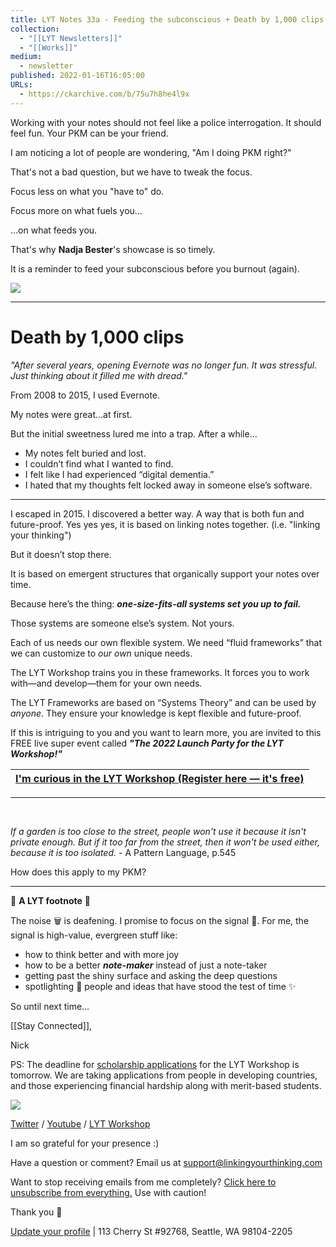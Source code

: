 ```yaml
---
title: LYT Notes 33a - Feeding the subconscious + Death by 1,000 clips
collection:
  - "[[LYT Newsletters]]"
  - "[[Works]]"
medium:
  - newsletter
published: 2022-01-16T16:05:00
URLs:
  - https://ckarchive.com/b/75u7h8he4l9x
---
```


Working with your notes should not feel like a police interrogation.
It should feel fun. Your PKM can be your friend.

I am noticing a lot of people are wondering, "Am I doing PKM right?"

That's not a bad question, but we have to tweak the focus.

Focus less on what you "have to" do.

Focus more on what fuels you…

…on what feeds you.

That's why **Nadja Bester**'s showcase is so timely.

It is a reminder to feed your subconscious before you burnout (again).

[![](https://functions-js.convertkit.com/playbutton?src=null&play=%23FFFFFF&accent=%235dbcd2&thumbnailof=https%3A%2F%2Fyoutu.be%2FrbYQdeNND5g&width=480&height=270&fit=contain)](https://youtu.be/rbYQdeNND5g)

---

# Death by 1,000 clips

*"After several years, opening Evernote was no longer fun. It was stressful. Just thinking about it filled me with dread."*

From 2008 to 2015, I used Evernote.

My notes were great…at first.

But the initial sweetness lured me into a trap. After a while…

* My notes felt buried and lost.
* I couldn’t find what I wanted to find.
* I felt like I had experienced “digital dementia.”
* I hated that my thoughts felt locked away in someone else’s software.

---

I escaped in 2015. I discovered a better way. A way that is both fun and future-proof. Yes yes yes, it is based on linking notes together. (i.e. "linking your thinking")

But it doesn’t stop there.

It is based on emergent structures that organically support your notes over time.

Because here’s the thing: ***one-size-fits-all systems set you up to fail.***

Those systems are someone else’s system. Not yours.

Each of us needs our own flexible system. We need “fluid frameworks” that we can customize to *our own* unique needs.

The LYT Workshop trains you in these frameworks. It forces you to work with—and develop—them for your own needs.

The LYT Frameworks are based on “Systems Theory” and can be used by *anyone*. They ensure your knowledge is kept flexible and future-proof.

If this is intriguing to you and you want to learn more, you are invited to this FREE live super event called ***"The 2022 Launch Party for the LYT Workshop!"***

| [**I'm curious in the LYT Workshop (Register here — it's free)**](https://www.linkingyourthinking.com/the-return-of-the-note-maker) |
| --- |

---

*​*

*If a garden is too close to the street, people won't use it because it isn't private enough. But if it too far from the street, then it won't be used either, because it is too isolated. -* A Pattern Language, p.545

How does this apply to my PKM?

---

👣 **A LYT footnote** 🎵

The noise 🗑 is deafening. I promise to focus on the signal 🌿. For me, the signal is high-value, evergreen stuff like:

* how to think better and with more joy
* how to be a better ***note-maker*** instead of just a note-taker
* getting past the shiny surface and asking the deep questions
* spotlighting 🔦 people and ideas that have stood the test of time ✨

So until next time…

[[Stay Connected]],

Nick

PS: The deadline for [scholarship applications](https://apply.linkingyourthinking.com/scholarship-workshop-7) for the LYT Workshop is tomorrow. We are taking applications from people in developing countries, and those experiencing financial hardship along with merit-based students.

![](https://embed.filekitcdn.com/e/dv87Nny89souiCFyZqnEgh/t5xLoqQjMXTWs4akdeAMSG/email)

[Twitter](https://twitter.com/NickMilo) / [Youtube](https://www.youtube.com/channel/UC85D7ERwhke7wVqskV_DZUA) / [LYT Workshop](https://www.linkingyourthinking.com/)

I am so grateful for your presence :)

Have a question or comment? Email us at
[support@linkingyourthinking.com](mailto:support@linkingyourthinking.com)

Want to stop receiving emails from me completely? [Click here to unsubscribe from everything.](https://preview.convertkit-mail2.com/unsubscribe) Use with caution!

Thank you 🙏

[Update your profile](https://preview.convertkit-mail2.com/preferences) | 113 Cherry St #92768, Seattle, WA 98104-2205

